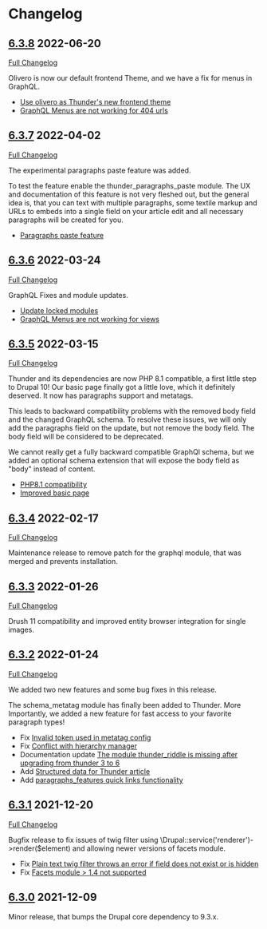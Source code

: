 # Changelog

## [6.3.8](https://github.com/thunder/thunder-distribution/tree/6.3.8) 2022-06-20

[Full Changelog](https://github.com/thunder/thunder-distribution/compare/6.3.7...6.3.8)

Olivero is now our default frontend Theme, and we have a fix for menus in GraphQL.

- [Use olivero as Thunder's new frontend theme](https://www.drupal.org/node/3281046)
- [GraphQL Menus are not working for 404 urls](https://www.drupal.org/node/3281562)

## [6.3.7](https://github.com/thunder/thunder-distribution/tree/6.3.7) 2022-04-02

[Full Changelog](https://github.com/thunder/thunder-distribution/compare/6.3.6...6.3.7)

The experimental paragraphs paste feature was added.

To test the feature enable the thunder_paragraphs_paste module. The UX and documentation of this feature is not very
fleshed out, but the general idea is, that you can text with multiple paragraphs, some textile markup and URLs to
embeds into a single field on your article edit and all necessary paragraphs will be created for you.

- [Paragraphs paste feature](https://www.drupal.org/node/2908496)

## [6.3.6](https://github.com/thunder/thunder-distribution/tree/6.3.6) 2022-03-24

[Full Changelog](https://github.com/thunder/thunder-distribution/compare/6.3.5...6.3.6)

GraphQL Fixes and module updates.

- [Update locked modules](https://www.drupal.org/node/3271453)
- [GraphQL Menus are not working for views](https://www.drupal.org/node/3270689)

## [6.3.5](https://github.com/thunder/thunder-distribution/tree/6.3.5) 2022-03-15

[Full Changelog](https://github.com/thunder/thunder-distribution/compare/6.3.4...6.3.5)

Thunder and its dependencies are now PHP 8.1 compatible, a first little step to Drupal 10!
Our basic page finally got a little love, which it definitely deserved. It now has paragraphs support and metatags.

This leads to backward compatibility problems with the removed body field and the changed GraphQL schema. To resolve
these issues, we will only add the paragraphs field on the update, but not remove the body field. The body field will be
considered to be deprecated.

We cannot really get a fully backward compatible GraphQl schema, but we added an optional schema extension that will
expose the body field as "body" instead of content.

- [PHP8.1 compatibility](https://www.drupal.org/node/3265222)
- [Improved basic page](https://www.drupal.org/node/3269389)

## [6.3.4](https://github.com/thunder/thunder-distribution/tree/6.3.4) 2022-02-17

[Full Changelog](https://github.com/thunder/thunder-distribution/compare/6.3.3...6.3.4)

Maintenance release to remove patch for the graphql module, that was merged and prevents installation.

## [6.3.3](https://github.com/thunder/thunder-distribution/tree/6.3.3) 2022-01-26

[Full Changelog](https://github.com/thunder/thunder-distribution/compare/6.3.2...6.3.3)

Drush 11 compatibility and improved entity browser integration for single images.

## [6.3.2](https://github.com/thunder/thunder-distribution/tree/6.3.2) 2022-01-24

[Full Changelog](https://github.com/thunder/thunder-distribution/compare/6.3.1...6.3.2)

We added two new features and some bug fixes in this release.

The schema_metatag module has finally been added to Thunder. More Importantly, we added a new feature for fast access to
your favorite paragraph types!

- Fix [Invalid token used in metatag config](https://www.drupal.org/node/3260090)
- Fix [Conflict with hierarchy manager](https://www.drupal.org/node/3255519)
- Documentation
  update [The module thunder_riddle is missing after upgrading from thunder 3 to 6](https://www.drupal.org/node/3244796)
- Add [Structured data for Thunder article](https://www.drupal.org/node/3259163)
- Add [paragraphs_features quick links functionality](https://www.drupal.org/node/3259071)

## [6.3.1](https://github.com/thunder/thunder-distribution/tree/6.3.1) 2021-12-20

[Full Changelog](https://github.com/thunder/thunder-distribution/compare/6.3.0...6.3.1)

Bugfix release to fix issues of twig filter using \Drupal::service('renderer')->render($element) and allowing newer
versions of facets module.

- Fix [Plain text twig filter throws an error if field does not exist or is hidden](https://www.drupal.org/node/3253753)
- Fix [Facets module > 1.4 not supported](https://www.drupal.org/node/3254295)

## [6.3.0](https://github.com/thunder/thunder-distribution/tree/6.3.0) 2021-12-09

Minor release, that bumps the Drupal core dependency to 9.3.x.
